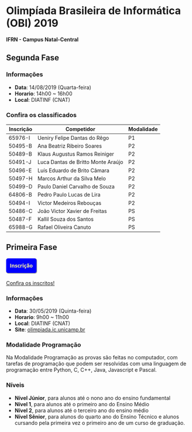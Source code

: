 # Olimpíada Brasileira de Informática (OBI) 2019

**IFRN - Campus Natal-Central**

## Segunda Fase

### Informações
 - **Data**: 14/08/2019 (Quarta-feira)
 - **Horario**: 14h00 ~ 16h00
 - **Local**: DIATINF (CNAT)

### Confira os classificados

| Inscrição	| Competidor	| Modalidade	|
| -- | -- | -- |
| 65976-I	| Ueniry Felipe Dantas do Rêgo	| P1 |
| 50495-B	| Ana Beatriz Ribeiro Soares	| P2 |
| 50489-B	| Klaus Augustus Ramos Reiniger	| P2 |
| 50491-J	| Luca Dantas de Britto Monte Araújo	| P2 |
| 50496-E	| Luís Eduardo de Brito Câmara	| P2 |
| 50497-H	| Marcos Arthur da Silva Melo	| P2 |
| 50499-D	| Paulo Daniel Carvalho de Souza	| P2 |
| 64806-B	| Pedro Paulo Lucas de Lira	| P2 |
| 50494-I	| Victor Medeiros Rebouças	| P2 |
| 50486-C	| João Victor Xavier de Freitas	| PS |
| 50487-F	| Kallil Souza dos Santos	| PS |
| 65988-G	| Rafael Oliveira Canuto	| PS |

## Primeira Fase

[![Inscrições](inscricao.png)](https://docs.google.com/forms/d/e/1FAIpQLSfHifbEHL11Po0oS84bF5OkAGA3Y0LSkKaoV3aa3cnArc4VZA/viewform)

[Confira os inscritos!](https://olimpiada.ic.unicamp.br/consulta_competidores)

### Informações
 - **Data**: 30/05/2019 (Quinta-feira)
 - **Horario**: 9h00 ~ 11h00
 - **Local**: DIATINF (CNAT)
 - **Site**: [olimpiada.ic.unicamp.br](http://olimpiada.ic.unicamp.br)

### Modalidade Programação
Na Modalidade Programação as provas são feitas no computador, com tarefas de programação que 
podem ser resolvidas com uma linguagem de programação entre Python, C, C++, Java, Javascript e Pascal.

### Níveis

 - **Nível Júnior**, para alunos até o nono ano do ensino fundamental
 - **Nível 1**, para alunos até o primeiro ano do Ensino Médio
 - **Nível 2**, para alunos até o terceiro ano do ensino médio
 - **Nível Sênior**, para alunos do quarto ano do Ensino Técnico e alunos cursando pela primeira vez o primeiro ano de um curso de graduação.

